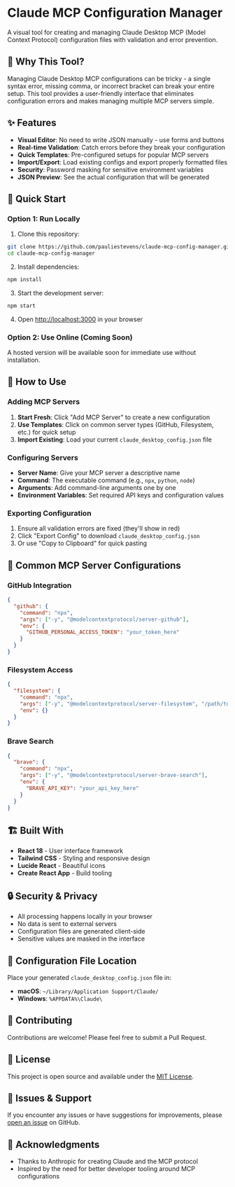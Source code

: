 # Claude MCP Configuration Manager

A visual tool for creating and managing Claude Desktop MCP (Model Context Protocol) configuration files with validation and error prevention.

## 🎯 Why This Tool?

Managing Claude Desktop MCP configurations can be tricky - a single syntax error, missing comma, or incorrect bracket can break your entire setup. This tool provides a user-friendly interface that eliminates configuration errors and makes managing multiple MCP servers simple.

## ✨ Features

- **Visual Editor**: No need to write JSON manually - use forms and buttons
- **Real-time Validation**: Catch errors before they break your configuration
- **Quick Templates**: Pre-configured setups for popular MCP servers
- **Import/Export**: Load existing configs and export properly formatted files
- **Security**: Password masking for sensitive environment variables
- **JSON Preview**: See the actual configuration that will be generated

## 🚀 Quick Start

### Option 1: Run Locally

1. Clone this repository:
```bash
git clone https://github.com/pauliestevens/claude-mcp-config-manager.git
cd claude-mcp-config-manager
```

2. Install dependencies:
```bash
npm install
```

3. Start the development server:
```bash
npm start
```

4. Open [http://localhost:3000](http://localhost:3000) in your browser

### Option 2: Use Online (Coming Soon)

A hosted version will be available soon for immediate use without installation.

## 📖 How to Use

### Adding MCP Servers

1. **Start Fresh**: Click "Add MCP Server" to create a new configuration
2. **Use Templates**: Click on common server types (GitHub, Filesystem, etc.) for quick setup
3. **Import Existing**: Load your current `claude_desktop_config.json` file

### Configuring Servers

- **Server Name**: Give your MCP server a descriptive name
- **Command**: The executable command (e.g., `npx`, `python`, `node`)
- **Arguments**: Add command-line arguments one by one
- **Environment Variables**: Set required API keys and configuration values

### Exporting Configuration

1. Ensure all validation errors are fixed (they'll show in red)
2. Click "Export Config" to download `claude_desktop_config.json`
3. Or use "Copy to Clipboard" for quick pasting

## 🔧 Common MCP Server Configurations

### GitHub Integration
```json
{
  "github": {
    "command": "npx",
    "args": ["-y", "@modelcontextprotocol/server-github"],
    "env": {
      "GITHUB_PERSONAL_ACCESS_TOKEN": "your_token_here"
    }
  }
}
```

### Filesystem Access
```json
{
  "filesystem": {
    "command": "npx",
    "args": ["-y", "@modelcontextprotocol/server-filesystem", "/path/to/directory"],
    "env": {}
  }
}
```

### Brave Search
```json
{
  "brave": {
    "command": "npx",
    "args": ["-y", "@modelcontextprotocol/server-brave-search"],
    "env": {
      "BRAVE_API_KEY": "your_api_key_here"
    }
  }
}
```

## 🏗️ Built With

- **React 18** - User interface framework
- **Tailwind CSS** - Styling and responsive design
- **Lucide React** - Beautiful icons
- **Create React App** - Build tooling

## 🔒 Security & Privacy

- All processing happens locally in your browser
- No data is sent to external servers
- Configuration files are generated client-side
- Sensitive values are masked in the interface

## 📁 Configuration File Location

Place your generated `claude_desktop_config.json` file in:

- **macOS**: `~/Library/Application Support/Claude/`
- **Windows**: `%APPDATA%\Claude\`

## 🤝 Contributing

Contributions are welcome! Please feel free to submit a Pull Request.

## 📝 License

This project is open source and available under the [MIT License](LICENSE).

## 🐛 Issues & Support

If you encounter any issues or have suggestions for improvements, please [open an issue](https://github.com/pauliestevens/claude-mcp-config-manager/issues) on GitHub.

## 🙏 Acknowledgments

- Thanks to Anthropic for creating Claude and the MCP protocol
- Inspired by the need for better developer tooling around MCP configurations